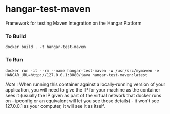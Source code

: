 # hangar-test-maven
Framework for testing Maven Integration on the Hangar Platform

### To Build
```
docker build . -t hangar-test-maven
```

### To Run
```
docker run -it --rm --name hangar-test-maven -w /usr/src/mymaven -e HANGAR_URL=http://127.0.0.1:8080/java hangar-test-maven:latest
```

*Note :*  When running this container against a locally-running version of your application, you will need to give the IP for your machine as the container sees it (usually the IP given as part of the virtual network that docker runs on - ipconfig or an equivalent will let you see those details) - it won't see 127.0.0.1 as your computer, it will see it as itself. 